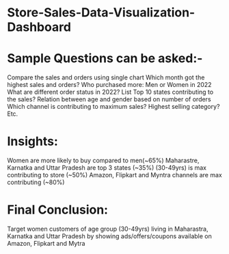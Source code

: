 # Store-Sales-Data-Visualization-Dashboard
# Sample Questions can be asked:-
Compare the sales and orders using single chart
Which month got the highest sales and orders?
Who purchased more: Men or Women in 2022
What are different order status in 2022?
List Top 10 states contributing to the sales?
Relation between age and gender based on number of orders
Which channel is contributing to maximum sales?
Highest selling category? Etc.

# Insights:
Women are more likely to buy compared to men(~65%)
Maharastre, Karnatka and Uttar Pradesh are top 3 states (~35%)
(30-49yrs) is max contributing to store (~50%)
Amazon, Flipkart and Myntra channels are max contributing (~80%)

# Final Conclusion:
Target women customers of age group (30-49yrs) living in Maharastra, Karnatka and Uttar Pradesh by showing ads/offers/coupons available on Amazon, Flipkart and Mytra
